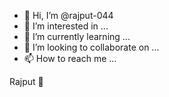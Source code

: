 
- 👋 Hi, I’m @rajput-044
- 👀 I’m interested in ...
- 🌱 I’m currently learning ...
- 💞️ I’m looking to collaborate on ...
- 📫 How to reach me ...

<!---
Rajput-044/rajput-044 is a ✨ special ✨ repository because its `README.md` (RAJPUT) appears on your GitHub profile.
You can click the Preview link to take a look at your changes.
--->
Rajput 👑
